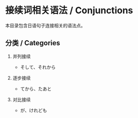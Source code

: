 # 接续词相关语法 / Conjunctions

本目录包含日语句子连接相关的语法点。

## 分类 / Categories

1. 并列接续
   - そして、それから

2. 逐步接续
   - てから、たあと

3. 对比接续
   - が、けれども
